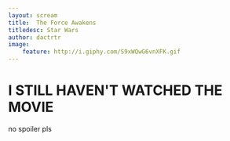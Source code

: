```yaml
---
layout: scream
title:  The Force Awakens
titledesc: Star Wars
author: dactrtr
image:
    feature: http://i.giphy.com/S9xWQwG6vnXFK.gif
---
```



# I STILL HAVEN'T WATCHED THE MOVIE

no spoiler pls
 